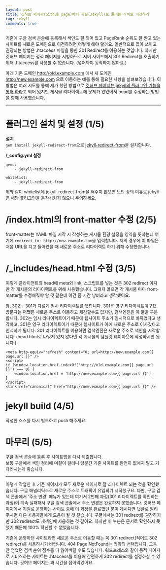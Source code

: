 ```yaml
---
layout: post
title: 깃허브 페이지(Github page)에서 지킬(Jekyll)로 돌리는 사이트 이전하기
tag: jekyll
comments: true
---
```


기존에 구글 검색 콘솔에 등록해서 색인도 잘 되어 있고 PageRank 순위도 잘 받고 있는 사이트를 새로운 도메인으로 이전하려면 어떻게 해야 할까요. 일반적으로 많이 쓰이고 권장되는 방법은 .htaccess 파일을 통한 301 Redirect를 이용하는 것입니다. 하지만 깃허브 페이지는 정적 페이지를 서빙하므로 서버 사이드에서 301 Redirect를 호출하기 위해 .htaccess를 사용할 수 없습니다. (넣어봐야 동작하지 않아요.)    
    
아래 기존 도메인 http://old.example.com 에서 새 도메인 http://new.example.com 으로 이동하는 예를 통해 필요한 사항을 살펴보겠습니다. 이 방법은 여러 시도를 통해 제가 했던 방법으로 [깃허브 페이지는 jekyll의 플러그인 기능을 통해 하라](https://help.github.com/en/articles/redirects-on-github-pages)고 되어 있지만 게시물 리다이렉트에 문제가 있었어서 head를 수정하는 방법을 함께 사용했습니다.    

---
    
# 플러그인 설치 및 설정 (1/5)
**설치**    
```gem install jekyll-redirect-from```으로 [jekyll-redirect-from](https://github.com/jekyll/jekyll-redirect-from)을 설치합니다.
     
**/_config.yml 설정**     
```
gems:
    - jekyll-redirect-from

whitelist:
    - jekyll-redirect-from
```
위와 같이 whitelist에 jekyll-redirect-from을 써주지 않으면 보안 상의 이유로 jekyll은 해당 플러그인을 동작시키지 않으니 주의하세요.    
    
# /index.html의 front-matter 수정 (2/5)
front-matter는 YAML 파일 시작 시 작성하는 게시물 환경 설정을 영역을 뜻하는데 여기에 ```redirect_to: http://new.example.com```을 입력합니다. 저의 경우에 이 파일은 처음 URL을 치고 들어왔을 때 새로운 주소로 리다이렉트 하기 위해 수정했습니다.    
    
# /_includes/head.html 수정 (3/5)
이렇게 클라이언트의 head에 meta와 link, 스크립트를 넣는 것은 302 redirect 이지만 각 게시물의 리다이렉트를 위해 사용했습니다. 그렇지 않으면 각 게시물 마다 front-matter를 수정해줘야 할 것 같은데 이건 좀 시간 낭비라고 생각했어요. 
     
참, 302는 301과 다르게 임시 리다이렉트를 뜻합니다. 301은 영구 리다이렉트이구요. 방문자는 어쨌든 새로운 주소로 이동하고 체감할수도 없지만, 검색엔진은 이 둘을 구분합니다. 302는 임시 리다이렉트이기 때문에 웹사이트 주소가 일시적으로 바꿔었다고 생각하고, 301은 영구 리다이렉트이기 때문에 웹사이트가 아예 새로운 주소로 이사갔다고 인식하게 됩니다. 301 리다이렉트를 이용하면 검색엔진은 새로운 주소로 색인을 시작합니다. (head.html로 나눠져 있지 않다면 각 게시물의 템플릿 레이아웃에 작성하시면 됩니다.)    
     
```
<meta http-equiv="refresh" content="0; url=http://new.example.com{{ page.url }}" />
<script>
if (window.location.href.indexOf('http://old.example.com{{ page.url }}') === 0) {
    window.location.href = 'http://new.example.com{{ page.url }}';
}
</script>
<link rel="canonical" href="http://new.exmaple.com{{ page.url }}" />
```
     
# jekyll build (4/5)
작성한 소스를 다시 빌드하고 push 해주세요.
     
# 마무리 (5/5)
구글 검색 콘솔에 등록 후 사이트맵을 다시 제출합니다.     
보통 구글에서 색인 정리에 며칠이 걸리니 당분간 기존 사이트를 완전히 없애지 말고 기다리시는게 좋습니다.
    
---

이렇게 작업한 후 기존 페이지가 모두 새로운 페이지로 잘 리다이렉트 되는 것을 확인했습니다. 구글 애널리틱스로 새로운 주소로 트래픽이 유입되기 시작했구요. 다만, 구글 검색 콘솔에서 '주소 변경' 메뉴가 있는데 여기서 2번째 과정(301 리다이렉트를 확인하는 과정)이 계속 실패해서 구글 검색 콘솔에서 주소 변경은 완료하지 못했습니다. 깃허브 페이지에서 지킬로 운영하는 사이트 중에 이 과정을 완료했던 분이 계시다면 댓글로 알려주시면 다른 사용자들에게 도움이 될 것 같습니다. 구글에서는 301 redirect를 권장하지만 302 redirect도 재색인에 사용하는 것 같아요. 하지만 이 부분은 문서로 확인하지 못했기 때문에 100% 확신할 수 없었습니다.    
    
기존에 운영하던 사이트라면 새로운 주소로 이동할 때는 꼭 301 redirect(적어도 302 redirect)를 사용하시기 바랍니다. 404 Page NotFound는 최악의 선택입니다. 그동안 얻었던 검색 순위 점수를 다 잃어버릴 수도 있습니다. 워드프레스와 같이 동적 페이지로 서비스하는 사이트는 .htaccess를 이용해 간편하게 302 redirect를 설정하실 수 있습니다. 깃허브 페이지는 꽤 시간을 잡아먹었어요..   
